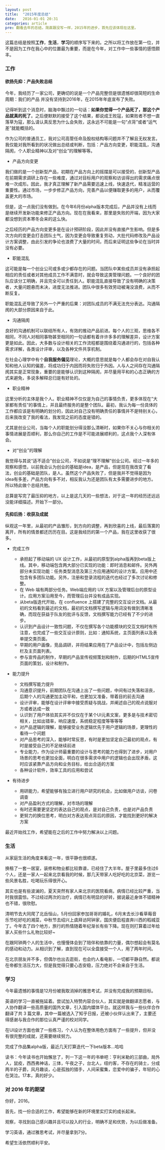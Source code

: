 ```yaml
---
layout: post
title:  "2015年度总结"
date:   2016-01-01 20:31
categories: article
pre: 翻看去年的总结，简直跟没写一样，2015年的进步，首先应该体现在这里。
---
```


这篇总结是按照**工作**，**生活**，**学习**的顺序写下来的。之所以将工作放在第一位，并不是因为工作在我心中的位置最为重要，而是在今年，对工作中一些事情的感悟颇丰。

### 工作

#### 欲扬先抑：产品失败总结

今年，我经历了一家公司，更确切的说是一个产品完整但是很遗憾却很简短的生命周期：我们的产品 并没有坚持到2016年，在2015年年底宣布了失败。

记得听到这个消息时，脑海中飘过的一句话：**如果你觉得一个产品死了，那这个产品就真的死了**。之后便默默的接受了这个结果，都说成王败寇，如果败者不想一直落草为寇，那么请认真反思为什么会失败，这永远不可能是一句“点背”或者“运气差”就能概括的。

作为公司的普通员工，我对公司高管任命及股权结构等问题并不了解且无权发言。我仅能对我所看到的状况做出总结或判断，包括：产品方向变更，职能混乱，沟通隔阂，个人职业精神以及对“创业”的理解等等。

- 产品方向变更

我们做的是一个创新型产品，初期在产品方向上的摇摆是可以接受的，创新型产品在前期需求调研上存在一些难度，通过对目标用户的观察和访谈得出的需求痛点很难一次成形。因此，我才真正理解了新产品需要迅速上线，快速迭代，精准运营的重要性。通过市场，一步步修正产品方向，完善产品以便赚取更多的用户，从而覆盖更大的市场。

但是，这一点我们没有做到。在今年6月份alpha版本完成后，产品并没有上线而是继续开发新功能来修正产品方向。现在在我看来，那里是失败的开端，因为大家都没想到资本寒冬会来的这么快。

之后经历的产品方向变更多是在设计预研阶段，因此并没有直接产生影响。但是多次方向的变更会打击团队士气，因为变更会导致重复劳动，大批代码修改及产品设计方案调整，由此引发的争论也浪费了大量的时间，而后来证明这些争论在当时并没有必要。

- 职能混乱

这可能是每一个创业公司或多或少都存在的问题。当团队中某些成员并没有承担起相应的责任或者对其他成员工作不满意时，就会导致这类管理问题。一个良好的团队应该分工明确，并且完全可以责任到人。职能混乱直接导致了没有明确的决策者，大量问题悬而未决，进度无法推进。团队中很多有效劳动被淹没浪费，从而不断反复。

职能混乱还导致了另外一个严重的后果：对团队成员的不满无法充分表达。沟通隔阂的大部分原因来自于此。

- 沟通隔阂

良好的沟通机制可以联结所有人，有效的推动产品前进。每个人的三观，思维各不相同，不同人对相同事物甚至相同的一句话都有着许许多多的理解差异，设计方案更是如此。因此，大多数与设计相关的工作流程都是围绕着沟通进行的，包括各种需求详解，各类设计评审，以及各种文件共享机制。

在社会心理学中有个**自我服务偏见**理论，大概的意思就是每个人都会存在对自我认知和他人认知的偏差，将成功归于内因而将失败归于外因。人与人之间存在沟通隔阂其实是正常现象，重要的是能够认识到这种隔阂，并尽量用平和的心态正确的方式来避免，多说多解释总归是有好处的。

- 职业精神

这里分析的主体是我个人。职业精神不仅仅是为自己的事情负责，更多体现在“大家都有责任”的事情上，并且最终服务的是整个团队。最初，我认为每一份具体的工作都应该是有明确的划分的，因此对自己没有明确责任的事情并不是特别关心，后来我改变了我的看法，我发现之前的态度是错的。

尤其是创业公司，当每个人的职能划分得没那么清晰时，如果你不关心与你相关的事情进展是否顺利，那么你自己的工作是不可能进展顺利的，这点我个人深有体会。

- 对“创业”的理解

我觉得与其说“适不适合”创业公司，不如说是“理不理解”创业公司。经过一年多的观察和感悟，以前我会认为创业的基础是idea，是产品，但是现在我改变了看法，创业的基础是团队，是人。虽然这个产品失败了，但是我并不觉得是因为idea有多差，产品方向有多不对，相反我认为还是团队有太多需要进步的地方。所以特此做个总结共勉。

总算是写完了最压抑的地方，以上是这几天的一些想法，对于这一年的经历还远远没能详细描述。开始下一部分。

#### 先抑后扬：收获及成就

纵观这一年里，从最初的产品雏形，到方向的调整，再到欣喜的上线，最后落寞的离开，所有的情景都还历历在目。这是我经历的第一个产品，我在这里收获了很多。

- 完成工作
  - 承担起了移动端的 UX 设计工作，从最初的原型到alpha版再到beta版上线。其中，移动端包含两大部分已实现的功能：即时消息和邮件。另外两部分未实现功能：任务类型消息及第三方应用通知的设计方案。应用中还包含有多团队功能。另外，注册和登录流程的迭代也经过了多次讨论和修整。
  - 在 Web 端有两部分任务。Web端应用的 UX 方案以及管理后台的原型设计。应用方案沿用至今，而管理后台并没有成品实现。
  - 从beta版迭代开始，在 confluence 上搭建了完整的交互设计文档。从最初的文档看到最近的文档，最初的文档撰写逻辑与用词没有做到清晰准确，而现在获益于队友的批评与反馈，文档撰写能力已经有了不少的进步。
  - 认识到产品设计一致性问题，不仅在撰写各个功能模块的交互文档时有所注意，也完成了一些交互设计原则，比如：通知系统，主页面列表以及表单提交类页面。
  - 早期的用户画像，竞品调研，并将结果应用在了产品设计中，包括左侧边栏及主页面列表。
  - 参与宣传品的制作，早期的产品宣传视频策划和制作，后期的HTML5宣传页面的策划，设计和制作。

- 能力提升
  - 文档撰写能力提升
  - 沟通意识提升，前期团队在沟通上出了一些问题，中间有过失落和沮丧，后期个人的沟通更加主动平和，也更加又准备，带着目的前去沟通
  - 设计评审，能够在设计评审中接受质疑与挑战，并阐述自己的观点说服对方或者达成一致
  - 认识到了用户体验其实并不仅仅在于某个UI元素文案，更多是与技术密切相关，比如出错率，响应速度，系统稳定程度等等等等
  - 对产品逻辑的理解，能够接受业务逻辑优先于用户逻辑的场景，更理性的看待一个问题
  - 对产品思考的深入，能够时常反思，有时是更加坚定自己最初的观点，有时是接受自己的不足继续前进
  - 专业能力，作为设计师最重要的设计与思考的能力也得到了进步，对用户场景的思考也更加全面，明白在很多需求中用户的逻辑也会出现矛盾，这时应该紧靠产品方向和业务目标，给出合适的方案
  - 各种设计软件，效率工具的应用和尝试
  
- 有待进步
  - 用研能力，希望能够有独立进行用户研究的机会，比如做用户访谈，问卷调查
  - 对产品盈利方式的理解，对市场的理解
  - 有时还需要更坚定的表达自己的观点，是对自己负责，也是对产品负责
  - 更努力的换位思考，明白对方表达观点背后的原因，才能找到更好的解决方案

最近开始找工作，希望能在之后的工作中努力解决以上问题。

### 生活

从家庭生活的角度来看这一年，很平静也很顺遂。

换租了一套一居室，装修和物业都比较靠谱，已经住了大半年。屋子里最多住过6个人，还是一家人一起来北京看我的时候，那几天带家人吃好吃的北京菜，游览一些风景名胜，吃喝玩乐得很开心。

其实也是有些波澜的，夏天突然有家人来北京的医院看病，病情已经比较严重，当时我很震惊。不过经过两次的治疗，病情已有明显的好转，据说最近身体不错精神也不错，很欣慰。

清明节去大同爬了北岳恒山，5月份回家参加哥哥的婚礼，6月末去长沙看草莓音乐节吃好吃的湘菜，中秋节去绍兴上虞拜访阿钟家，国庆便启程直奔川西的稻城亚丁。今年去了四个地方，旅行的热情随着年纪渐长有些下降。现在则打算着过年给家人买些什么礼物比较好~

在跟阿钟两个人的生活中，也慢慢体会到了陪伴和依靠的力量，偶尔想起会有莫名的感动和动力。从相识到了解，直到现在可以全盘接受一个人，用了两年时间。

在北京朋友并不多，但偶尔也出去逛街，也会约人看电影，一切都平静自然。都说在帝都生活压力大，但是我觉得只要心态安稳，压力绝对不会来自于生活。

### 学习

今年最遗憾的事情是12月份被我取消掉的雅思考试，并没有完成我的预期目标。

英语的学习一直被拖延着。尝试加入特赞内容合伙人，其实就是做翻译志愿者，与人协作翻译一些高质量的国外文章，引入国内媒体平台。就这样我与一些伙伴合作翻译了共 3 篇文章，其中一篇被选入了知乎日报，还被小伙伴认出来了，主要还得感谢与我合作的那位认真严谨的校对同学。

在UI设计方面也做了一些练习，个人认为在整体用色方面有了一些提升，但并没有很完整的成就，还需要继续努力。

完成了作品集alpha版，最近几天打算迭代一下beta版本...哈哈

读书：今年读书也开始懈怠了，列一下这一年的书单吧：亨利米勒的三部曲，局外人，鼠疫，西西弗神话，三体，午夜之子，台北人，纽约客，不存在的骑士，分成两半的子爵，风月趣谈，心是孤独的猎手，人间采蜜集，恋爱中的骗子，年轻的心在哭泣。17本，真的好少。

### 对 2016 年的期望

你好，2016。

首先，找一份合适的工作，希望能够在新的环境里实打实的成长起来。

观察，寻找到自己感兴趣并且可以投入的行业，明确不足和优势，为以后做准备。

学习英语，通过雅思考试，并尽量拿到7分。

希望生活依然顺利平安。
